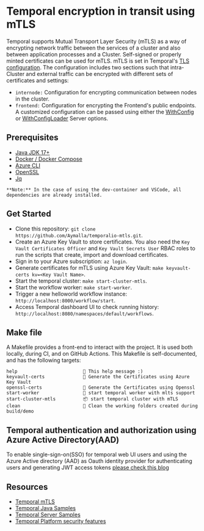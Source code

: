 # Temporal encryption in transit using mTLS

Temporal supports Mutual Transport Layer Security (mTLS) as a way of encrypting network traffic
between the services of a cluster and also between application processes and a Cluster.
Self-signed or properly minted certificates can be used for mTLS. mTLS is set in
Temporal's [TLS configuration](https://docs.temporal.io/references/configuration/#tls).
The configuration includes two sections such that intra-Cluster and external traffic can be
encrypted with different sets of certificates and settings:

- `internode:` Configuration for encrypting communication between nodes in the cluster.
- `frontend:` Configuration for encrypting the Frontend's public endpoints.
A customized configuration can be passed using either the
[WithConfig](https://docs.temporal.io/references/server-options#withconfig) or
[WithConfigLoader](https://docs.temporal.io/references/server-options#withconfig) Server options.

## Prerequisites

- [Java JDK 17+](https://openjdk.org/install/)
- [Docker / Docker Compose](https://docs.docker.com/engine/install/)
- [Azure CLI](https://learn.microsoft.com/en-us/cli/azure/install-azure-cli)
- [OpenSSL](https://www.openssl.org/source/)
- [Jq](https://stedolan.github.io/jq/)

`**Note:** In the case of using the dev-container and VSCode, all dependencies are already installed.`

## Get Started

- Clone this repository: `git clone https://github.com/Aymalla/temporalio-mtls.git`.
- Create an Azure Key Vault to store certificates. You also need the `Key Vault Certificates Officer`
and `Key Vault Secrets User` RBAC roles to run the scripts that create, import and download certificates.
- Sign in to your Azure subscription: `az login`.
- Generate certificates for mTLS using Azure Key Vault:
`make keyvault-certs kv=<Key Vault Name>`.
- Start the temporal cluster: `make start-cluster-mtls`.
- Start the workflow worker: `make start-worker`.
- Trigger a new helloworld workflow instance: `http://localhost:8000/workflow/start`.
- Access Temporal dashboard UI to check running history:
`http://localhost:8080/namespaces/default/workflows`.

## Make file

A Makefile provides a front-end to interact with the project. It is used both locally, during CI,
and on GitHub Actions. This Makefile is self-documented, and has the following targets:

```text
help                        💬 This help message :)
keyvault-certs              🔐 Generate the Certificates using Azure Key Vault
openssl-certs               🔐 Generate the Certificates using Openssl
start-worker                🏃 start temporal worker with mlts support
start-cluster-mtls          📦 start temporal cluster with mTLS
clean                       🧹 Clean the working folders created during build/demo
```
## Temporal authentication and authorization using Azure Active Directory(AAD)

To enable single-sign-on(SSO) for temporal web UI users and using the Azure Active directory (AAD) as Oauth identity provider for authenticating users and generating JWT access tokens [please check this blog](https://phongthaicao.medium.com/temporal-authentication-and-authorization-using-azure-ad-f940646b61e0)

## Resources

- [Temporal mTLS](./temporal-mtls.md)
- [Temporal Java Samples](https://github.com/temporalio/samples-java)
- [Temporal Server Samples](https://github.com/temporalio/samples-server/tree/main/tls/tls-simple)
- [Temporal Platform security features](https://docs.temporal.io/security?lang=java)
